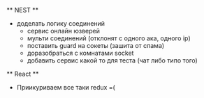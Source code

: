 ** NEST **
- доделать логику соединений 
    * сервис онлайн юзверей
    * мульти соединений (отклонят с одного ака, одного ip)
    * поставить guard на сокеты (зашита от спама)
    * доразобраться с комнатами socket
    * добавить сервис какой то для теста (чат либо типо того)

** React **
- Приикуриваем все таки redux =(
